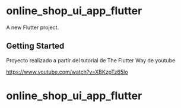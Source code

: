 # online_shop_ui_app_flutter

A new Flutter project.

## Getting Started

Proyecto realizado a partir del tutorial de The Flutter Way de youtube

https://www.youtube.com/watch?v=XBKzpTz65Io
# online_shop_ui_app_flutter
